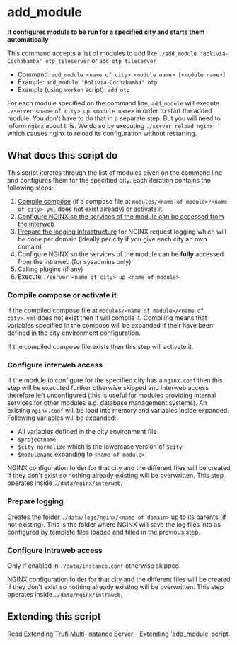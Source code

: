 # add_module

**It configures module to be run for a specified city and starts them automatically**

This command accepts a list of modules to add like `./add_module "Bolivia-Cochabamba" otp tileserver` or `add otp tileserver`

- Command: `add_module <name of city> <module name> [<module name>]`
- Example: `add_module "Bolivia-Cochabamba" otp`
- Example (using `workon` script): `add otp`

For each module specified on the command line, `add_module` will execute `./server <name of city> up <module name>` in order to start the added module. You don't have to do that in a separate step. But you will need to inform `nginx` about this. We do so by executing `./server reload nginx` which causes nginx to reload its configuration without restarting.

## What does this script do

This script iterates through the list of modules given on the command line and configures them for the specified city. Each iteration contains the following steps:

1. [Compile compose](#compile_compose_or_activate_it) (if a compose file at `modules/<name of module>/<name of city>.yml` does not exist already) [or activate it](#compile_compose_or_activate_it).
2. [Configure NGINX so the services of the module can be accessed from the interweb](#configure_interweb_access)
3. [Prepare the logging infrastructure](#prepare_logging) for NGINX request logging which will be done per domain (ideally per city if you give each city an own domain)
4. Configure NGINX so the services of the module can be **fully** accessed from the intraweb (for sysadmins only)
5. Calling plugins (if any)
6. Execute `./server <name of city> up <name of module>`

### Compile compose or activate it

if the compiled compose file at  `modules/<name of module>/<name of city>.yml`  does not exist then it will compile it. Compiling means that variables specified in the compose will be expanded if their have been defined in the city environment configuration.

If the compiled compose file exists then this step will activate it.

### Configure interweb access

If the module to configure for the specified city has a `nginx.conf` then this step will be executed further otherwise skipped and interweb access therefore left unconfigured (this is useful for modules providing internal services for other modules e.g. database management systems). An existing `nginx.conf` will be load into memory and variables inside expanded. Following variables will be expanded:

- All variables defined in the city environment file
- `$projectname` 
- `$city_normalize` which is the lowercase version of `$city`
- `$modulename` expanding to `<name of module>`

NGINX configuration folder for that city and the different files will be created if they don't exist so nothing already existing will be overwritten. This step operates inside `./data/nginx/interweb`.

### Prepare logging

Creates the folder `./data/logs/nginx/<name of domain>` up to its parents (if not existing). This is the folder where NGINX will save the log files into as configured by template files loaded and filled in the previous step.

### Configure intraweb access

Only if enabled in `./data/instance.conf` otherwise skipped.

NGINX configuration folder for that city and the different files will be created if they don't exist so nothing already existing will be overwritten. This step operates inside `./data/nginx/intraweb`.

## Extending this script

Read [Extending Trufi Multi-Instance Server - Extending 'add_module' script](../extend.md#extending_add_module_remove_module_script).
